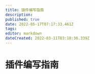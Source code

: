 ```yaml
---
title: 插件编写指南
description: 
published: true
date: 2022-05-17T07:17:33.461Z
tags: 
editor: markdown
dateCreated: 2022-03-11T03:18:36.339Z
---
```


# 插件编写指南

